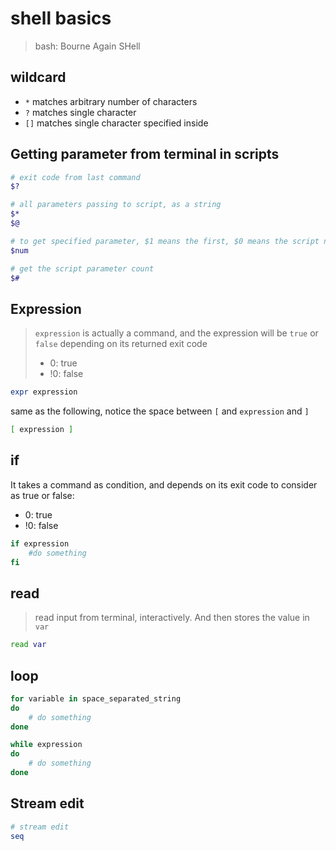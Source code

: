 shell basics
===

> bash: Bourne Again SHell

wildcard
--------

- `*` matches arbitrary number of characters
- `?` matches single character
- `[]` matches single character specified inside

Getting parameter from terminal in scripts
------------------------------------------

```bash
# exit code from last command
$?

# all parameters passing to script, as a string
$*
$@

# to get specified parameter, $1 means the first, $0 means the script name
$num

# get the script parameter count
$#

```

Expression
----------

> `expression` is actually a command, and the expression will be `true` or `false` depending on its returned exit code
> 
> - 0: true
> - !0: false

```bash
expr expression
```

same as the following, notice the space between `[` and `expression` and `]`

```bash
[ expression ]
```

if
--

It takes a command as condition, and depends on its exit code to consider as true or false:

- 0: true
- !0: false

```bash
if expression
    #do something
fi
```

read
----

> read input from terminal, interactively.
> And then stores the value in `var`

```bash
read var
```

loop
----

```bash
for variable in space_separated_string
do
    # do something
done

while expression
do
    # do something
done

```


Stream edit
-----------

```bash
# stream edit
seq
```






